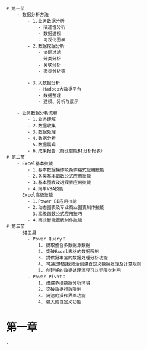     # 第一节
        - 数据分析方法
            - 1.业务数据分析
                - 描述性分析
                - 数据透视
                - 可视化图表
            - 2.数据挖掘分析
                - 协同过滤
                - 分类分析
                - 关联分析
                - 聚类分析等

            - 3.大数据分析
                - Hadoop大数据平台
                - 数据整理
                - 建模、分析与展示

        - 业务数据分析流程
            - 1.业务理解
            - 2.数据收集
            - 3.数据处理
            - 4.数据分析
            - 5.数据展现
            - 6.成果报告（商业智能BI分析报表）
    # 第二节
        - Excel基本技能
            - 1.基本数据操作及条件格式应用技能
            - 2.各类基本函数公式应用技能
            - 3.基本图表及透视表应用技能
            - 4.简单VBA技能
        - Excel高级技能
            - 1.Power BI应用技能
            - 2.动态图表及专业商业图表制作技能
            - 3.高级函数公式应用技巧
            - 4.商业智能报表制作技能
    # 第三节
        - BI工具
            - Power Query：
                1. 提取整合多数据源数据
                2. 突破Excel表格的数据限制
                3. 提供挺丰富的数据处理分析功能
                4. 可通过M函数灵活创建自定义数据处理及计算规则
                5. 创建好的数据处理流程可以无限次利用
            - Power Pivot：
                1. 搭建多维数据分析环境
                2. 突破数据行数限制
                3. 简洁的操作界面功能
                4. 强大的自定义功能

# 第一章
    -

